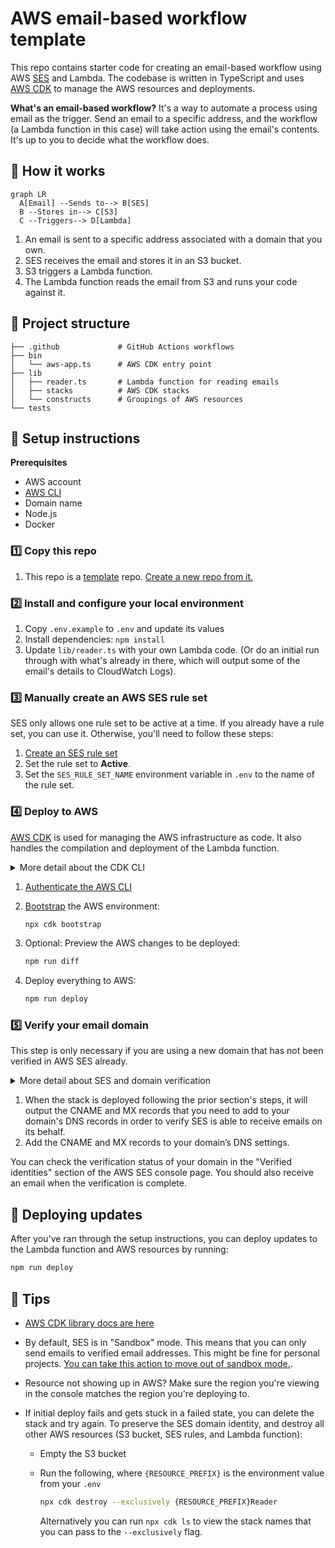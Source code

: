 # AWS email-based workflow template

This repo contains starter code for creating an email-based workflow using AWS [SES](https://aws.amazon.com/ses/) and Lambda. The codebase is written in TypeScript and uses [AWS CDK](https://aws.amazon.com/cdk/) to manage the AWS resources and deployments.

**What's an email-based workflow?** It's a way to automate a process using email as the trigger. Send an email to a specific address, and the workflow (a Lambda function in this case) will take action using the email's contents. It's up to you to decide what the workflow does.

## 🧐 How it works

```mermaid
graph LR
  A[Email] --Sends to--> B[SES]
  B --Stores in--> C[S3]
  C --Triggers--> D[Lambda]
```

1. An email is sent to a specific address associated with a domain that you own.
1. SES receives the email and stores it in an S3 bucket.
1. S3 triggers a Lambda function.
1. The Lambda function reads the email from S3 and runs your code against it.

## 📂 Project structure

```
├── .github             # GitHub Actions workflows
├── bin
│   └── aws-app.ts      # AWS CDK entry point
├── lib
│   ├── reader.ts       # Lambda function for reading emails
│   ├── stacks          # AWS CDK stacks
│   └── constructs      # Groupings of AWS resources
└── tests
```

## 🧰 Setup instructions

**Prerequisites**

- AWS account
- [AWS CLI](https://docs.aws.amazon.com/cli/latest/userguide/getting-started-install.html)
- Domain name
- Node.js
- Docker

### 1️⃣ Copy this repo

1. This repo is a [template](https://docs.github.com/en/repositories/creating-and-managing-repositories/creating-a-repository-from-a-template#creating-a-repository-from-a-template) repo. [Create a new repo from it.](https://github.com/sawyerh/aws-email-workflow-starter/generate)

### 2️⃣ Install and configure your local environment

1. Copy `.env.example` to `.env` and update its values
1. Install dependencies: `npm install`
1. Update `lib/reader.ts` with your own Lambda code. (Or do an initial run through with what's already in there, which will output some of the email's details to CloudWatch Logs).

### 3️⃣ Manually create an AWS SES rule set

SES only allows one rule set to be active at a time. If you already have a rule set, you can use it. Otherwise, you'll need to follow these steps:

1. [Create an SES rule set](https://docs.aws.amazon.com/ses/latest/dg/receiving-email-receipt-rules-console-walkthrough.html)
1. Set the rule set to **Active**.
1. Set the `SES_RULE_SET_NAME` environment variable in `.env` to the name of the rule set.

### 4️⃣ Deploy to AWS

[AWS CDK](https://aws.amazon.com/cdk/) is used for managing the AWS infrastructure as code. It also handles the compilation and deployment of the Lambda function.

<details>
   <summary>More detail about the CDK CLI</summary>
   The `cdk` CLI is installed as part of the project's dependencies (so should already be installed at this point in the instructions). There are a number of `npm` scripts setup for executing common CDK commands (see `package.json`), and you can execute all `cdk` commands using `npx cdk` (i.e. `npx cdk destroy`).
</details>

1. [Authenticate the AWS CLI](https://docs.aws.amazon.com/cli/latest/userguide/getting-started-quickstart.html)
1. [Bootstrap](https://docs.aws.amazon.com/cdk/latest/guide/bootstrapping.html) the AWS environment:

   ```sh
   npx cdk bootstrap
   ```

1. Optional: Preview the AWS changes to be deployed:

   ```sh
   npm run diff
   ```

1. Deploy everything to AWS:

   ```sh
   npm run deploy
   ```

### 5️⃣ Verify your email domain

This step is only necessary if you are using a new domain that has not been verified in AWS SES already.

<details>
 <summary>More detail about SES and domain verification</summary>

In Amazon SES, a [verified identity](https://docs.aws.amazon.com/ses/latest/dg/creating-identities.html#verify-domain-procedure) is a domain that you use to send or receive email.

Before you can receive an email using Amazon SES, you must create and verify each identity that you're going to use. You must complete the verification process with your DNS provider.

</details>

1. When the stack is deployed following the prior section's steps, it will output the CNAME and MX records that you need to add to your domain's DNS records in order to verify SES is able to receive emails on its behalf.
1. Add the CNAME and MX records to your domain’s DNS settings.

You can check the verification status of your domain in the "Verified identities" section of the AWS SES console page. You should also receive an email when the verification is complete.

## 🚀 Deploying updates

After you've ran through the setup instructions, you can deploy updates to the Lambda function and AWS resources by running:

```sh
npm run deploy
```

## 💅 Tips

- [AWS CDK library docs are here](https://docs.aws.amazon.com/cdk/api/v2/)
- By default, SES is in "Sandbox" mode. This means that you can only send emails to verified email addresses. This might be fine for personal projects. [You can take this action to move out of sandbox mode.](https://docs.aws.amazon.com/ses/latest/dg/request-production-access.html).
- Resource not showing up in AWS? Make sure the region you're viewing in the console matches the region you're deploying to.
- If initial deploy fails and gets stuck in a failed state, you can delete the stack and try again. To preserve the SES domain identity, and destroy all other AWS resources (S3 bucket, SES rules, and Lambda function):

  - Empty the S3 bucket
  - Run the following, where `{RESOURCE_PREFIX}` is the environment value from your `.env`

    ```sh
    npx cdk destroy --exclusively {RESOURCE_PREFIX}Reader
    ```

    Alternatively you can run `npx cdk ls` to view the stack names that you can pass to the `--exclusively` flag.
